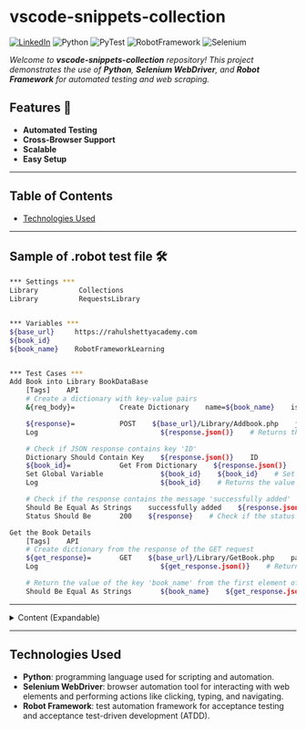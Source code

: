 # vscode-snippets-collection

[![LinkedIn](https://img.shields.io/badge/LinkedIn-PatrykSkarżyński-blue?style=flat&logo=linkedin)](https://www.linkedin.com/in/patryk-skarżyński-b20690173/)
![Python](https://img.shields.io/badge/Python-3.8%2B-green)
![PyTest](https://img.shields.io/badge/PyTest-3.8%2B-yellow)
![RobotFramework](https://img.shields.io/badge/RobotFramework-5.0%2B-orange)
![Selenium](https://img.shields.io/badge/Selenium-4.0%2B-red)

*Welcome to **vscode-snippets-collection** repository! This project demonstrates the use of **Python**, **Selenium WebDriver**, and **Robot Framework** for automated testing and web scraping.*

##

## Features 🚀
- **Automated Testing**
- **Cross-Browser Support**
- **Scalable**
- **Easy Setup**

---

## Table of Contents

- [Technologies Used](#technologies-used)

---

## Sample of .robot test file 🛠️
```bash
*** Settings ***
Library          Collections
Library          RequestsLibrary


*** Variables ***
${base_url}     https://rahulshettyacademy.com
${book_id}
${book_name}    RobotFrameworkLearning


*** Test Cases ***
Add Book into Library BookDataBase
    [Tags]    API
    # Create a dictionary with key-value pairs
    &{req_body}=           Create Dictionary    name=${book_name}    isbn=9874    aisle=332145    author=Patryk Skarzynski

    ${response}=           POST    ${base_url}/Library/Addbook.php    json=${req_body}    expected_status=200    # Create dictionary from the response of the POST request
    Log                              ${response.json()}    # Returns the response in JSON format

    # Check if JSON response contains key 'ID'
    Dictionary Should Contain Key    ${response.json()}    ID
    ${book_id}=            Get From Dictionary    ${response.json()}    ID
    Set Global Variable              ${book_id}    ${book_id}    # Set the value of the key 'ID' as a global variable
    Log                              ${book_id}    # Returns the value of the key 'ID'

    # Check if the response contains the message 'successfully added'
    Should Be Equal As Strings    successfully added    ${response.json()}[Msg]    # Returns the value of the key 'Msg'
    Status Should Be       200    ${response}    # Check if the status code is 200

Get the Book Details
    [Tags]    API
    # Create dictionary from the response of the GET request
    ${get_response}=       GET    ${base_url}/Library/GetBook.php    params=ID=${book_id}    expected_status=200    # Create dictionary from the response of the GET request
    Log                              ${get_response.json()}    # Returns the response in JSON format

    # Return the value of the key 'book_name' from the first element of the response as list of dictionaries
    Should Be Equal As Strings       ${book_name}    ${get_response.json()}[0][book_name]
```

---

<details>
<summary>Content (Expandable)</summary>

##

**1. Converter to JSON:**

> Simple python script that converts a CSV file to a JSON file.
> The 'csv' library provides the 'DictReader' class which reads the CSV file and returns a dictionary for each row,
> library named 'json' provides the 'dump' function which writes the dictionary to the JSON file. The 'dump' function takes the dictionary and the file handler as arguments.
> 'Attrgetter' function from 'operator' library is used to get the value of a key in the dictionary.

## 

**2. Crypto Currency Exchange:**
  
> Program allows to check the current price of crypto currencies and buy them using the CoinGecko API,
> uses ses the 'requests' library to send requests to the CoinGecko API and the 'time' library to measure the time of code execution.

## 

**3. Financial data of listed Companies from the Server:**

> Program is a simple stock information program that uses the Yahoo Finance API to get the stock data of a company,
> uses the 'yfinance' library to get the stock data of a company by entering the stock ticker in the entry widget,
> displays the stock data in the text box widget, also displays the stock data history for the last month with daily intervals in the text box widget.

## 

**4. Pandas_NumPy:**
  
> Contains one file made in Jupyter Notebook, basicaly a notebook with some useful code.

## 

**5. Testing:**
  
> Contains all test files made with PyTest, Robot Framework, Selenium and Unitest.
> Example above shows partialy one of the files from Testing/RobotFramework/test_demo_files directory.

## 

**6. Exchange Rates:**
  
> Program is used to get the latest exchange rates from the exchange_rates_api website, provides the latest exchange rates for free:
>   * using the 'latest' endpoint, for 'USD', 'AUD', 'CAD', 'PLN', and 'MXN'
>   * using the 'symbols' parameter,
>   * using for a specific base currency using the 'base' parameter.

</details>

---

## Technologies Used

  * **Python**: programming language used for scripting and automation.
  * **Selenium WebDriver**: browser automation tool for interacting with web elements and performing actions like clicking, typing, and navigating.
  * **Robot Framework**: test automation framework for acceptance testing and acceptance test-driven development (ATDD).
